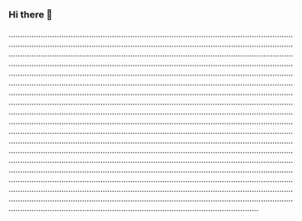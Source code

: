 ### Hi there 👋

.....................................................................................................................................................................................................................................................................................................................................................................................................................................................................................................................................................................................................................................................................................................................................................................................................................................................................................................................................................................................................................................................................................................................................................................................................................................................................................................................................................................................................................................................................................................................................................................................................................................................................................................................................................................................................................................................................................................................................................................................................................................................................................................................................................................................................................................................................................................................................................................................................................................